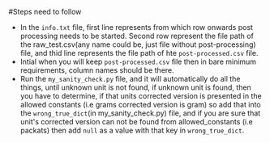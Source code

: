 #Steps need to follow
- In the `info.txt` file, first line represents from which row onwards post processing needs to be started. Second row represent the file path of the raw_test.csv(any name could be, just file without post-processing) file, and thid line represents the file path of hte `post-processed.csv` file.
- Intial when you will keep `post-processed.csv` file then in bare minimum requirements, column names should be there.
- Run the `my_sanity_check.py` file, and it will automatically do all the things, until unknown unit is not found, if unknown unit is found, then you have to determine, if that units corrected version is presented in the allowed constants (i.e grams corrected version is gram) so add that into the `wrong_true_dict`(in my_sanity_check.py) file, and if you are sure that unit's corrected version can not be found from allowed_constants (i.e packats) then add `null` as a value with that key in `wrong_true_dict`.